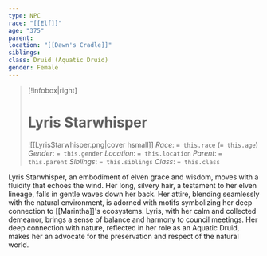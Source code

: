 ```yaml
---
type: NPC
race: "[[Elf]]"
age: "375"
parent: 
location: "[[Dawn's Cradle]]"
siblings: 
class: Druid (Aquatic Druid)
gender: Female
---
```

>[!infobox|right]
># Lyris Starwhisper
>![[LyrisStarwhisper.png|cover hsmall]]
>_Race_: `= this.race` (`= this.age`)
>_Gender_: `= this.gender`
>_Location_: `= this.location`
>_Parent_: `= this.parent`
>_Siblings_: `= this.siblings`
>_Class_: `= this.class`

Lyris Starwhisper, an embodiment of elven grace and wisdom, moves with a fluidity that echoes the wind. Her long, silvery hair, a testament to her elven lineage, falls in gentle waves down her back. Her attire, blending seamlessly with the natural environment, is adorned with motifs symbolizing her deep connection to [[Marintha]]'s ecosystems. Lyris, with her calm and collected demeanor, brings a sense of balance and harmony to council meetings. Her deep connection with nature, reflected in her role as an Aquatic Druid, makes her an advocate for the preservation and respect of the natural world.

